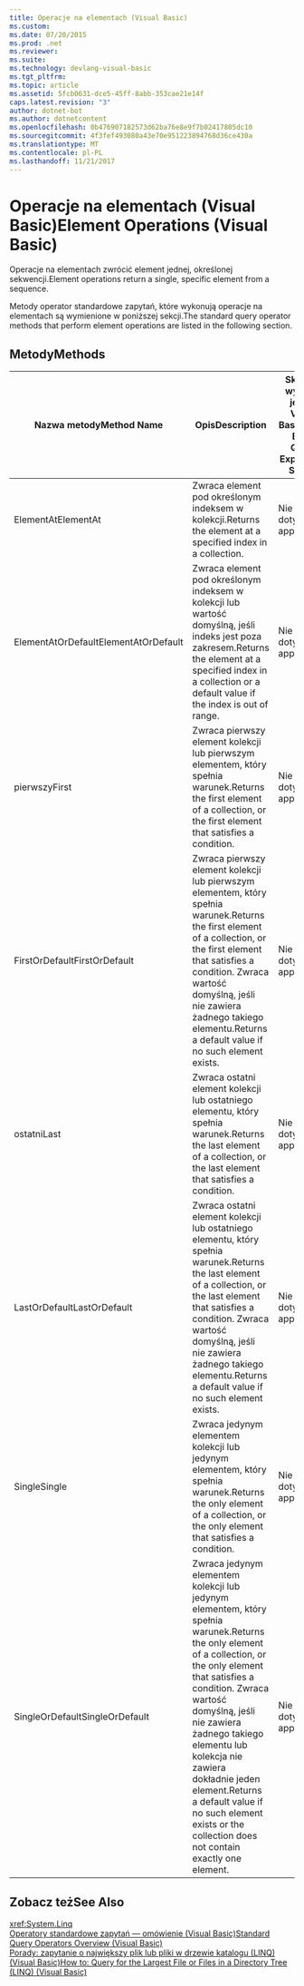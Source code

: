 ```yaml
---
title: Operacje na elementach (Visual Basic)
ms.custom: 
ms.date: 07/20/2015
ms.prod: .net
ms.reviewer: 
ms.suite: 
ms.technology: devlang-visual-basic
ms.tgt_pltfrm: 
ms.topic: article
ms.assetid: 5fcb0631-dce5-45ff-8abb-353cae21e14f
caps.latest.revision: "3"
author: dotnet-bot
ms.author: dotnetcontent
ms.openlocfilehash: 0b476907182573d62ba76e8e9f7b02417805dc10
ms.sourcegitcommit: 4f3fef493080a43e70e951223894768d36ce430a
ms.translationtype: MT
ms.contentlocale: pl-PL
ms.lasthandoff: 11/21/2017
---
```

# <a name="element-operations-visual-basic"></a><span data-ttu-id="9c47c-102">Operacje na elementach (Visual Basic)</span><span class="sxs-lookup"><span data-stu-id="9c47c-102">Element Operations (Visual Basic)</span></span>
<span data-ttu-id="9c47c-103">Operacje na elementach zwrócić element jednej, określonej sekwencji.</span><span class="sxs-lookup"><span data-stu-id="9c47c-103">Element operations return a single, specific element from a sequence.</span></span>  
  
 <span data-ttu-id="9c47c-104">Metody operator standardowe zapytań, które wykonują operacje na elementach są wymienione w poniższej sekcji.</span><span class="sxs-lookup"><span data-stu-id="9c47c-104">The standard query operator methods that perform element operations are listed in the following section.</span></span>  
  
## <a name="methods"></a><span data-ttu-id="9c47c-105">Metody</span><span class="sxs-lookup"><span data-stu-id="9c47c-105">Methods</span></span>  
  
|<span data-ttu-id="9c47c-106">Nazwa metody</span><span class="sxs-lookup"><span data-stu-id="9c47c-106">Method Name</span></span>|<span data-ttu-id="9c47c-107">Opis</span><span class="sxs-lookup"><span data-stu-id="9c47c-107">Description</span></span>|<span data-ttu-id="9c47c-108">Składnia wyrażeń języka Visual Basic</span><span class="sxs-lookup"><span data-stu-id="9c47c-108">Visual Basic Query Expression Syntax</span></span>|<span data-ttu-id="9c47c-109">Więcej informacji</span><span class="sxs-lookup"><span data-stu-id="9c47c-109">More Information</span></span>|  
|-----------------|-----------------|------------------------------------------|----------------------|  
|<span data-ttu-id="9c47c-110">ElementAt</span><span class="sxs-lookup"><span data-stu-id="9c47c-110">ElementAt</span></span>|<span data-ttu-id="9c47c-111">Zwraca element pod określonym indeksem w kolekcji.</span><span class="sxs-lookup"><span data-stu-id="9c47c-111">Returns the element at a specified index in a collection.</span></span>|<span data-ttu-id="9c47c-112">Nie dotyczy.</span><span class="sxs-lookup"><span data-stu-id="9c47c-112">Not applicable.</span></span>|<xref:System.Linq.Enumerable.ElementAt%2A?displayProperty=nameWithType><br /><br /> <xref:System.Linq.Queryable.ElementAt%2A?displayProperty=nameWithType>|  
|<span data-ttu-id="9c47c-113">ElementAtOrDefault</span><span class="sxs-lookup"><span data-stu-id="9c47c-113">ElementAtOrDefault</span></span>|<span data-ttu-id="9c47c-114">Zwraca element pod określonym indeksem w kolekcji lub wartość domyślną, jeśli indeks jest poza zakresem.</span><span class="sxs-lookup"><span data-stu-id="9c47c-114">Returns the element at a specified index in a collection or a default value if the index is out of range.</span></span>|<span data-ttu-id="9c47c-115">Nie dotyczy.</span><span class="sxs-lookup"><span data-stu-id="9c47c-115">Not applicable.</span></span>|<xref:System.Linq.Enumerable.ElementAtOrDefault%2A?displayProperty=nameWithType><br /><br /> <xref:System.Linq.Queryable.ElementAtOrDefault%2A?displayProperty=nameWithType>|  
|<span data-ttu-id="9c47c-116">pierwszy</span><span class="sxs-lookup"><span data-stu-id="9c47c-116">First</span></span>|<span data-ttu-id="9c47c-117">Zwraca pierwszy element kolekcji lub pierwszym elementem, który spełnia warunek.</span><span class="sxs-lookup"><span data-stu-id="9c47c-117">Returns the first element of a collection, or the first element that satisfies a condition.</span></span>|<span data-ttu-id="9c47c-118">Nie dotyczy.</span><span class="sxs-lookup"><span data-stu-id="9c47c-118">Not applicable.</span></span>|<xref:System.Linq.Enumerable.First%2A?displayProperty=nameWithType><br /><br /> <xref:System.Linq.Queryable.First%2A?displayProperty=nameWithType>|  
|<span data-ttu-id="9c47c-119">FirstOrDefault</span><span class="sxs-lookup"><span data-stu-id="9c47c-119">FirstOrDefault</span></span>|<span data-ttu-id="9c47c-120">Zwraca pierwszy element kolekcji lub pierwszym elementem, który spełnia warunek.</span><span class="sxs-lookup"><span data-stu-id="9c47c-120">Returns the first element of a collection, or the first element that satisfies a condition.</span></span> <span data-ttu-id="9c47c-121">Zwraca wartość domyślną, jeśli nie zawiera żadnego takiego elementu.</span><span class="sxs-lookup"><span data-stu-id="9c47c-121">Returns a default value if no such element exists.</span></span>|<span data-ttu-id="9c47c-122">Nie dotyczy.</span><span class="sxs-lookup"><span data-stu-id="9c47c-122">Not applicable.</span></span>|<xref:System.Linq.Enumerable.FirstOrDefault%2A?displayProperty=nameWithType><br /><br /> <xref:System.Linq.Queryable.FirstOrDefault%2A?displayProperty=nameWithType><br /><br /> <xref:System.Linq.Queryable.FirstOrDefault%60%601%28System.Linq.IQueryable%7B%60%600%7D%29?displayProperty=nameWithType>|  
|<span data-ttu-id="9c47c-123">ostatni</span><span class="sxs-lookup"><span data-stu-id="9c47c-123">Last</span></span>|<span data-ttu-id="9c47c-124">Zwraca ostatni element kolekcji lub ostatniego elementu, który spełnia warunek.</span><span class="sxs-lookup"><span data-stu-id="9c47c-124">Returns the last element of a collection, or the last element that satisfies a condition.</span></span>|<span data-ttu-id="9c47c-125">Nie dotyczy.</span><span class="sxs-lookup"><span data-stu-id="9c47c-125">Not applicable.</span></span>|<xref:System.Linq.Enumerable.Last%2A?displayProperty=nameWithType><br /><br /> <xref:System.Linq.Queryable.Last%2A?displayProperty=nameWithType>|  
|<span data-ttu-id="9c47c-126">LastOrDefault</span><span class="sxs-lookup"><span data-stu-id="9c47c-126">LastOrDefault</span></span>|<span data-ttu-id="9c47c-127">Zwraca ostatni element kolekcji lub ostatniego elementu, który spełnia warunek.</span><span class="sxs-lookup"><span data-stu-id="9c47c-127">Returns the last element of a collection, or the last element that satisfies a condition.</span></span> <span data-ttu-id="9c47c-128">Zwraca wartość domyślną, jeśli nie zawiera żadnego takiego elementu.</span><span class="sxs-lookup"><span data-stu-id="9c47c-128">Returns a default value if no such element exists.</span></span>|<span data-ttu-id="9c47c-129">Nie dotyczy.</span><span class="sxs-lookup"><span data-stu-id="9c47c-129">Not applicable.</span></span>|<xref:System.Linq.Enumerable.LastOrDefault%2A?displayProperty=nameWithType><br /><br /> <xref:System.Linq.Queryable.LastOrDefault%2A?displayProperty=nameWithType>|  
|<span data-ttu-id="9c47c-130">Single</span><span class="sxs-lookup"><span data-stu-id="9c47c-130">Single</span></span>|<span data-ttu-id="9c47c-131">Zwraca jedynym elementem kolekcji lub jedynym elementem, który spełnia warunek.</span><span class="sxs-lookup"><span data-stu-id="9c47c-131">Returns the only element of a collection, or the only element that satisfies a condition.</span></span>|<span data-ttu-id="9c47c-132">Nie dotyczy.</span><span class="sxs-lookup"><span data-stu-id="9c47c-132">Not applicable.</span></span>|<xref:System.Linq.Enumerable.Single%2A?displayProperty=nameWithType><br /><br /> <xref:System.Linq.Queryable.Single%2A?displayProperty=nameWithType>|  
|<span data-ttu-id="9c47c-133">SingleOrDefault</span><span class="sxs-lookup"><span data-stu-id="9c47c-133">SingleOrDefault</span></span>|<span data-ttu-id="9c47c-134">Zwraca jedynym elementem kolekcji lub jedynym elementem, który spełnia warunek.</span><span class="sxs-lookup"><span data-stu-id="9c47c-134">Returns the only element of a collection, or the only element that satisfies a condition.</span></span> <span data-ttu-id="9c47c-135">Zwraca wartość domyślną, jeśli nie zawiera żadnego takiego elementu lub kolekcja nie zawiera dokładnie jeden element.</span><span class="sxs-lookup"><span data-stu-id="9c47c-135">Returns a default value if no such element exists or the collection does not contain exactly one element.</span></span>|<span data-ttu-id="9c47c-136">Nie dotyczy.</span><span class="sxs-lookup"><span data-stu-id="9c47c-136">Not applicable.</span></span>|<xref:System.Linq.Enumerable.SingleOrDefault%2A?displayProperty=nameWithType><br /><br /> <xref:System.Linq.Queryable.SingleOrDefault%2A?displayProperty=nameWithType>|  
  
## <a name="see-also"></a><span data-ttu-id="9c47c-137">Zobacz też</span><span class="sxs-lookup"><span data-stu-id="9c47c-137">See Also</span></span>  
 <xref:System.Linq>  
 [<span data-ttu-id="9c47c-138">Operatory standardowe zapytań — omówienie (Visual Basic)</span><span class="sxs-lookup"><span data-stu-id="9c47c-138">Standard Query Operators Overview (Visual Basic)</span></span>](../../../../visual-basic/programming-guide/concepts/linq/standard-query-operators-overview.md)  
 [<span data-ttu-id="9c47c-139">Porady: zapytanie o największy plik lub pliki w drzewie katalogu (LINQ) (Visual Basic)</span><span class="sxs-lookup"><span data-stu-id="9c47c-139">How to: Query for the Largest File or Files in a Directory Tree (LINQ) (Visual Basic)</span></span>](../../../../visual-basic/programming-guide/concepts/linq/how-to-query-for-the-largest-file-or-files-in-a-directory-tree.md)
